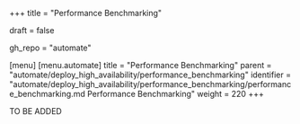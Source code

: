 +++
title = "Performance Benchmarking"

draft = false

gh_repo = "automate"

[menu]
  [menu.automate]
    title = "Performance Benchmarking"
    parent = "automate/deploy_high_availability/performance_benchmarking"
    identifier = "automate/deploy_high_availability/performance_benchmarking/performance_benchmarking.md Performance Benchmarking"
    weight = 220
+++

TO BE ADDED